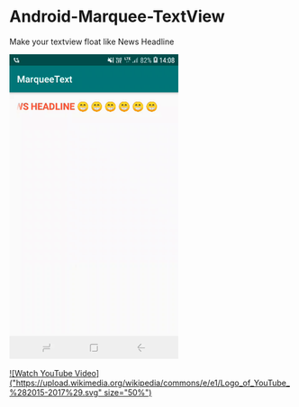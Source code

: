 # Android-Marquee-TextView
Make your textview float like News Headline

<img src="video/screen.gif" width="300" height="540" />

[![Watch YouTube Video]("https://upload.wikimedia.org/wikipedia/commons/e/e1/Logo_of_YouTube_%282015-2017%29.svg" size="50%")](https://www.youtube.com/watch?v=-qEAbW73_t4)

